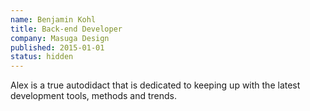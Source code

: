 ```yaml
---
name: Benjamin Kohl
title: Back-end Developer
company: Masuga Design
published: 2015-01-01
status: hidden
---
```


Alex is a true autodidact that is dedicated to keeping up with the latest development tools, methods and trends.
